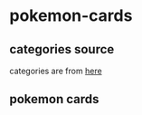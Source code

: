 # pokemon-cards

## categories source

categories are from [here](https://tofrugs-swamp.fandom.com/wiki/Water_(type))


## pokemon cards

